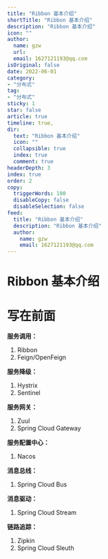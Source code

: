 ```yaml
---
title: "Ribbon 基本介绍"
shortTitle: "Ribbon 基本介绍"
description: "Ribbon 基本介绍"
icon: ""
author: 
  name: gzw
  url: 
  email: 1627121193@qq.com
isOriginal: false
date: 2022-06-01
category: 
- "分布式"
tag:
- "分布式"
sticky: 1
star: false
article: true
timeline: true,
dir:
  text: "Ribbon 基本介绍"
  icon: ""
  collapsible: true
  index: true
  comment: true
headerDepth: 3
index: true
order: 2
copy:
  triggerWords: 100
  disableCopy: false
  disableSelection: false
feed:
  title: "Ribbon 基本介绍"
  description: "Ribbon 基本介绍"
  author:
    name: gzw
    email: 1627121193@qq.com
---
```





# Ribbon 基本介绍



# 写在前面

**服务调用：**

1. Ribbon
2. Feign/OpenFeign

**服务降级：**

1. Hystrix
2. Sentinel

**服务网关：**

1. Zuul
2. Spring Cloud Gateway

**服务配置中心：**

1. Nacos

**消息总线：**

1. Spring Cloud Bus

**消息驱动：**

1. Spring Cloud Stream

**链路追踪：**

1. Zipkin
2. Spring Cloud Sleuth